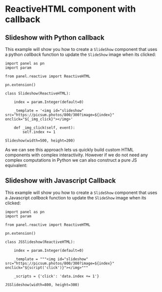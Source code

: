 # ReactiveHTML component with callback

## Slideshow with Python callback

This example will show you how to create a `SlideShow` component that uses a python *callback*
function to update the `SlideShow` image when its clicked:

```{pyodide}
import panel as pn
import param

from panel.reactive import ReactiveHTML

pn.extension()

class Slideshow(ReactiveHTML):

    index = param.Integer(default=0)

    _template = '<img id="slideshow" src="https://picsum.photos/800/300?image=${index}" onclick="${_img_click}"></img>'

    def _img_click(self, event):
        self.index += 1

Slideshow(width=500, height=200)
```

As we can see this approach lets us quickly build custom HTML components with complex interactivity.
However if we do not need any complex computations in Python we can also construct a pure JS equivalent:

## Slideshow with Javascript Callback

This example will show you how to create a `SlideShow` component that uses a Javascript *callback*
function to update the `SlideShow` image when its clicked:

```{pyodide}
import panel as pn
import param

from panel.reactive import ReactiveHTML

pn.extension()

class JSSlideshow(ReactiveHTML):

    index = param.Integer(default=0)

    _template = """<img id="slideshow" src="https://picsum.photos/800/300?image=${index}" onclick="${script('click')}"></img>"""

    _scripts = {'click': 'data.index += 1'}

JSSlideshow(width=800, height=300)
```
